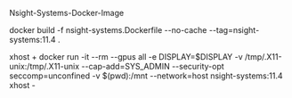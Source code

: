 Nsight-Systems-Docker-Image


docker build -f nsight-systems.Dockerfile --no-cache --tag=nsight-systems:11.4 .

xhost +
docker run -it --rm --gpus all -e DISPLAY=$DISPLAY -v /tmp/.X11-unix:/tmp/.X11-unix --cap-add=SYS_ADMIN --security-opt seccomp=unconfined -v $(pwd):/mnt --network=host nsight-systems:11.4
xhost -
